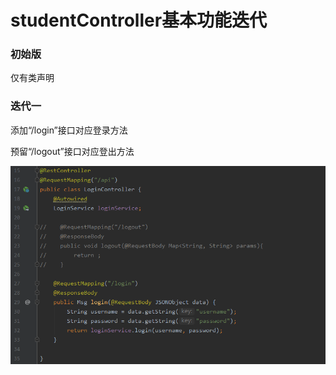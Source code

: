 # studentController基本功能迭代

### 初始版

仅有类声明

### 迭代一

添加“/login”接口对应登录方法

预留“/logout”接口对应登出方法

![origin](./login-controller-basement.png)